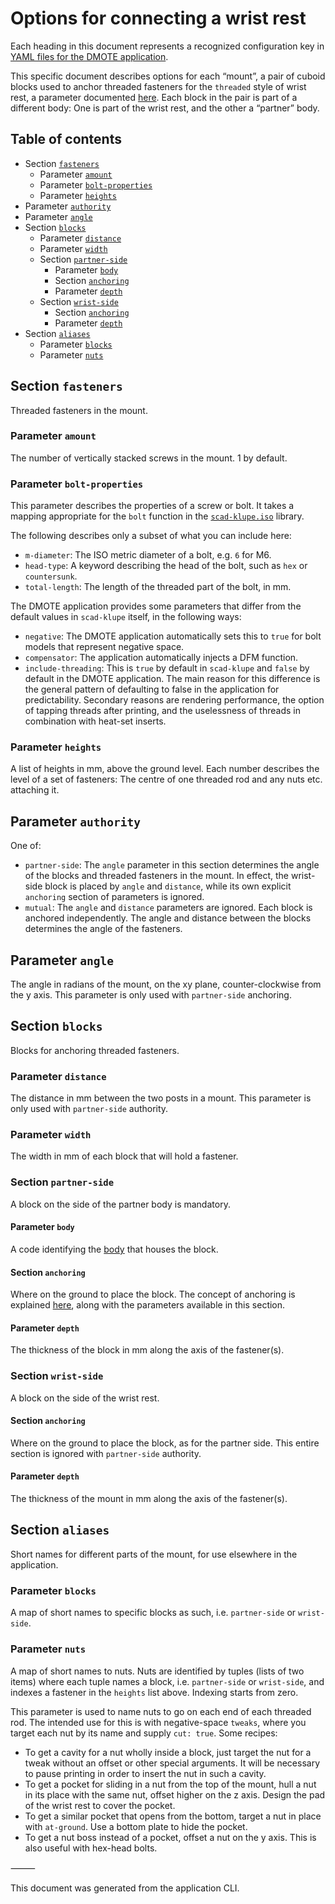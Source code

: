 <!--This document was generated and is intended for rendering to HTML on GitHub. Edit the source files, not this file.-->

# Options for connecting a wrist rest

Each heading in this document represents a recognized configuration key in [YAML files for the DMOTE application](configuration.md).

This specific document describes options for each “mount”, a pair of cuboid blocks used to anchor threaded fasteners for the `threaded` style of wrist rest, a parameter documented [here](options-main.md). Each block in the pair is part of a different body: One is part of the wrist rest, and the other a “partner” body.

## Table of contents
- Section <a href="#user-content-fasteners">`fasteners`</a>
    - Parameter <a href="#user-content-fasteners-amount">`amount`</a>
    - Parameter <a href="#user-content-fasteners-bolt-properties">`bolt-properties`</a>
    - Parameter <a href="#user-content-fasteners-heights">`heights`</a>
- Parameter <a href="#user-content-authority">`authority`</a>
- Parameter <a href="#user-content-angle">`angle`</a>
- Section <a href="#user-content-blocks">`blocks`</a>
    - Parameter <a href="#user-content-blocks-distance">`distance`</a>
    - Parameter <a href="#user-content-blocks-width">`width`</a>
    - Section <a href="#user-content-blocks-partner-side">`partner-side`</a>
        - Parameter <a href="#user-content-blocks-partner-side-body">`body`</a>
        - Section <a href="#user-content-blocks-partner-side-anchoring">`anchoring`</a>
        - Parameter <a href="#user-content-blocks-partner-side-depth">`depth`</a>
    - Section <a href="#user-content-blocks-wrist-side">`wrist-side`</a>
        - Section <a href="#user-content-blocks-wrist-side-anchoring">`anchoring`</a>
        - Parameter <a href="#user-content-blocks-wrist-side-depth">`depth`</a>
- Section <a href="#user-content-aliases">`aliases`</a>
    - Parameter <a href="#user-content-aliases-blocks">`blocks`</a>
    - Parameter <a href="#user-content-aliases-nuts">`nuts`</a>

## Section <a id="fasteners">`fasteners`</a>

Threaded fasteners in the mount.

### Parameter <a id="fasteners-amount">`amount`</a>

The number of vertically stacked screws in the mount. 1 by default.

### Parameter <a id="fasteners-bolt-properties">`bolt-properties`</a>

This parameter describes the properties of a screw or bolt. It takes a mapping appropriate for the `bolt` function in the [`scad-klupe.iso`](https://github.com/veikman/scad-klupe) library.

The following describes only a subset of what you can include here:

* `m-diameter`: The ISO metric diameter of a bolt, e.g. `6` for M6.
* `head-type`: A keyword describing the head of the bolt, such as `hex` or `countersunk`.
* `total-length`: The length of the threaded part of the bolt, in mm.

The DMOTE application provides some parameters that differ from the default values in `scad-klupe` itself, in the following ways:

* `negative`: The DMOTE application automatically sets this to `true` for bolt models that represent negative space.
* `compensator`: The application automatically injects a DFM function.
* `include-threading`: This is `true` by default in `scad-klupe` and `false` by default in the DMOTE application. The main reason for this difference is the general pattern of defaulting to false in the application for predictability. Secondary reasons are rendering performance, the option of tapping threads after printing, and the uselessness of threads in combination with heat-set inserts.


### Parameter <a id="fasteners-heights">`heights`</a>

A list of heights in mm, above the ground level. Each number describes the level of a set of fasteners: The centre of one threaded rod and any nuts etc. attaching it.

## Parameter <a id="authority">`authority`</a>

One of:

- `partner-side`: The `angle` parameter in this section determines the angle of the blocks and threaded fasteners in the mount. In effect, the wrist-side block is placed by `angle` and `distance`, while its own explicit `anchoring` section of parameters is ignored.
- `mutual`: The `angle` and `distance` parameters are ignored. Each block is anchored independently. The angle and distance between the blocks determines the angle of the fasteners.

## Parameter <a id="angle">`angle`</a>

The angle in radians of the mount, on the xy plane, counter-clockwise from the y axis. This parameter is only used with `partner-side` anchoring.

## Section <a id="blocks">`blocks`</a>

Blocks for anchoring threaded fasteners.

### Parameter <a id="blocks-distance">`distance`</a>

The distance in mm between the two posts in a mount. This parameter is only used with `partner-side` authority.

### Parameter <a id="blocks-width">`width`</a>

The width in mm of each block that will hold a fastener.

### Section <a id="blocks-partner-side">`partner-side`</a>

A block on the side of the partner body is mandatory.

#### Parameter <a id="blocks-partner-side-body">`body`</a>

A code identifying the [body](configuration.md) that houses the block.

#### Section <a id="blocks-partner-side-anchoring">`anchoring`</a>

Where on the ground to place the block. The concept of anchoring is explained [here](options-anchoring.md), along with the parameters available in this section.

#### Parameter <a id="blocks-partner-side-depth">`depth`</a>

The thickness of the block in mm along the axis of the fastener(s).

### Section <a id="blocks-wrist-side">`wrist-side`</a>

A block on the side of the wrist rest.

#### Section <a id="blocks-wrist-side-anchoring">`anchoring`</a>

Where on the ground to place the block, as for the partner side. This entire section is ignored with `partner-side` authority.

#### Parameter <a id="blocks-wrist-side-depth">`depth`</a>

The thickness of the mount in mm along the axis of the fastener(s).

## Section <a id="aliases">`aliases`</a>

Short names for different parts of the mount, for use elsewhere in the application.

### Parameter <a id="aliases-blocks">`blocks`</a>

A map of short names to specific blocks as such, i.e. `partner-side` or `wrist-side`.

### Parameter <a id="aliases-nuts">`nuts`</a>

A map of short names to nuts. Nuts are identified by tuples (lists of two items) where each tuple names a block, i.e. `partner-side` or `wrist-side`, and indexes a fastener in the `heights` list above. Indexing starts from zero.

This parameter is used to name nuts to go on each end of each threaded rod. The intended use for this is with negative-space `tweaks`, where you target each nut by its name and supply `cut: true`. Some recipes:

- To get a cavity for a nut wholly inside a block, just target the nut for a tweak without an offset or other special arguments. It will be necessary to pause printing in order to insert the nut in such a cavity.
- To get a pocket for sliding in a nut from the top of the mount, hull a nut in its place with the same nut, offset higher on the z axis. Design the pad of the wrist rest to cover the pocket.
- To get a similar pocket that opens from the bottom, target a nut in place with `at-ground`. Use a bottom plate to hide the pocket.
- To get a nut boss instead of a pocket, offset a nut on the y axis. This is also useful with hex-head bolts.

⸻

This document was generated from the application CLI.
